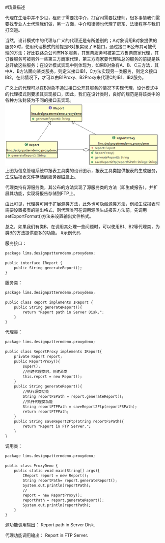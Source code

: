 #场景描述

代理在生活中并不少见，租房子需要找中介，打官司需要找律师，很多事情我们需要找专业人士代理我们做，另一方面，中介和律师也代理了房东、法律程序与我们打交道。

当然，设计模式中的代理与广义的代理还是有所差别的；A对象调用B对象提供的服务X时，使用代理模式的前提是B对象实现了IB接口，通过接口IB公布其可被代理的方法；好比铁路总公司有N多服务，其售票服务可被第三方售票商家代理，其订餐服务可被另外一些第三方商家代理，第三方商家要代理铁总的服务的前提是铁总开放这些服务；在设计模式实现中则体现为，如果B对象有A、B、C三方法，其中A、B方法面向某类服务，则定义接口IB1，C方法实现另一类服务，则定义接口IB2，在此情况下，才可以由B1Proxy、B2Proxy来代理C的IB1、IB2服务。

广义上的代理可以在B对象不通过接口公开其服务的情况下实现代理，设计模式中的代理模式则要求其实现接口，因此，我们在设计类时，良好的规范是将该类中的各种方法封装为不同的接口去实现。
![](https://raw.githubusercontent.com/eyuan/DesignPatternsinMISwithJava/master/Doc/Images/9.png)
上图为信息管理系统中报表工具类的设计图示，报表工具类提供报表的生成服务，生成后报表文件存储到服务器磁盘上。

代理类持有源服务类，其公布的方法实现了源服务类的方法（即生成报告），并扩展其功能，实现将报告存储到FTP上。

由此可见，代理类可用于扩展源类方法，此外也可隐藏源类方法，例如生成报表时需要设置报表的输出格式，则代理类可在调用源类生成报告方法前，先调用setExportFormat()方法来设置输出文件格式。

总之，如果我们有类B，在调用其处理一些问题时，可以使用B1、B2等代理类，为类B的方法提供更多的功能。
#示例代码

服务接口：
```
package lims.designpatterndemo.proxydemo;

public interface IReport {
    public String generateReport();
}
```
服务类：
```
package lims.designpatterndemo.proxydemo;

public class Report implements IReport {
    public String generateReport(){
        return "Report path in Server Disk.";
    }
}
```
代理类：
```
package lims.designpatterndemo.proxydemo;

public class ReportProxy implements IReport{
    private Report report;
    public ReportProxy(){
        super();
        //创建代理类时，创建源类
        this.report = new Report();
    }
    public String generateReport(){
        //执行源类功能
        String reportFSPath = report.generateReport();
        //执行代理类功能
        String reportFTPPath = saveReport2Ftp(reportFSPath);
        return reportFTPPath;
    }
    public String saveReport2Ftp(String reportFSPath){
        return "Report in FTP Server.";
    }
}
```
调用类：
```
package lims.designpatterndemo.proxydemo;

public class ProxyDemo {
    public static void main(String[] args){
        IReport report = new Report();
        String reportPath= report.generateReport();
        System.out.println(reportPath);
        //
        report = new ReportProxy();
        reportPath = report.generateReport();
        System.out.println(reportPath);
    }
}
```
源功能调用输出：
Report path in Server Disk.

代理功能调用输出：
Report in FTP Server.